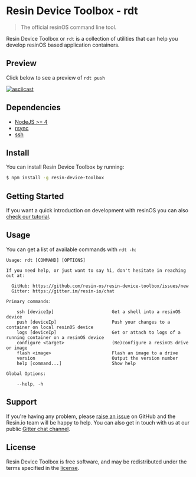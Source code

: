 #  Resin Device Toolbox - rdt

> The official resinOS command line tool.

Resin Device Toolbox or `rdt` is a collection of utilities that can help you develop resinOS based application containers.

## Preview

Click below to see a preview of `rdt push`

[![asciicast](https://asciinema.org/a/88937.png)](https://asciinema.org/a/88937)

## Dependencies

* [NodeJS >= 4](https://nodejs.org/en/)
* [rsync](https://download.samba.org/pub/rsync/rsync.html)
* [ssh](http://www.openssh.com/)

## Install

You can install Resin Device Toolbox by running:

```sh
$ npm install -g resin-device-toolbox
```

## Getting Started

If you want a quick introduction on development with resinOS you can also [check our tutorial](https://resinos.io/docs/raspberrypi3/gettingstarted/).

## Usage

You can get a list of available commands with `rdt -h`:

```
Usage: rdt [COMMAND] [OPTIONS]

If you need help, or just want to say hi, don't hesitate in reaching out at:

  GitHub: https://github.com/resin-os/resin-device-toolbox/issues/new
  Gitter: https://gitter.im/resin-io/chat

Primary commands:

    ssh [deviceIp]                      Get a shell into a resinOS device
    push [deviceIp]                     Push your changes to a container on local resinOS device
    logs [deviceIp]                     Get or attach to logs of a running container on a resinOS device
    configure <target>                  (Re)configure a resinOS drive or image
    flash <image>                       Flash an image to a drive
    version                             Output the version number
    help [command...]                   Show help

Global Options:

    --help, -h
```

## Support

If you're having any problem, please [raise an issue][newissue] on GitHub and
the Resin.io team will be happy to help. You can also get in touch with us at
our public [Gitter chat channel](https://gitter.im/resin-io/chat).

## License

Resin Device Toolbox is free software, and may be redistributed under the terms specified
in the [license][license].

[license]: https://github.com/resin-os/resin-device-toolbox/blob/master/LICENSE
[newissue]: https://github.com/resin-os/resin-device-toolbox/issues/new

